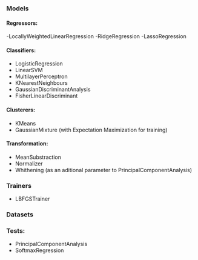 ### Models
#### Regressors:
-LocallyWeightedLinearRegression
-RidgeRegression
-LassoRegression

#### Classifiers:
- LogisticRegression
- LinearSVM
- MultilayerPerceptron
- KNearestNeighbours
- GaussianDiscriminantAnalysis
- FisherLinearDiscriminant

#### Clusterers:
- KMeans
- GaussianMixture (with Expectation Maximization for training)

#### Transformation:
- MeanSubstraction
- Normalizer
- Whithening (as an aditional parameter to PrincipalComponentAnalysis)

### Trainers
- LBFGSTrainer

### Datasets

### Tests:
- PrincipalComponentAnalysis
- SoftmaxRegression